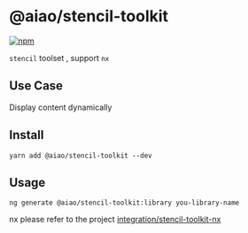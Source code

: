 # @aiao/stencil-toolkit

[![npm](https://img.shields.io/npm/v/@aiao/stencil-toolkit?style=flat-square)](https://www.npmjs.com/@aiao/stencil-toolkit)

`stencil` toolset , support `nx`

## Use Case

Display content dynamically

## Install

```console
yarn add @aiao/stencil-toolkit --dev
```

## Usage

```
ng generate @aiao/stencil-toolkit:library you-library-name
```

nx please refer to the project [integration/stencil-toolkit-nx](/integration/stencil-toolkit-nx)
